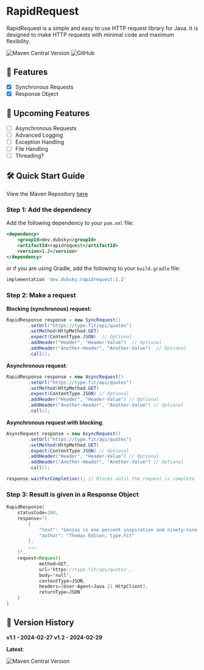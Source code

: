 # RapidRequest
RapidRequest is a simple and easy to use HTTP request library for Java.
It is designed to make HTTP requests with minimal code and maximum flexibility.

![Maven Central Version](https://img.shields.io/maven-central/v/dev.dubsky/RapidRequest)
![GitHub](https://img.shields.io/github/license/dubskysteam/RapidRequest)

## 🌟 Features
- [X] Synchronous Requests
- [X] Response Object

## 🚀 Upcoming Features
- [ ] Asynchronous Requests
- [ ] Advanced Logging
- [ ] Exception Handling
- [ ] File Handling
- [ ] Threading?

## 🛠️ Quick Start Guide

View the Maven Repository [here](https://central.sonatype.com/artifact/dev.dubsky/RapidRequest)

### Step 1: Add the dependency

Add the following dependency to your `pom.xml` file:
```xml
<dependency>
    <groupId>dev.dubsky</groupId>
    <artifactId>rapidrequest</artifactId>
    <version>1.2</version>
</dependency>
```
or if you are using Gradle, add the following to your `build.gradle` file:
```gradle
implementation 'dev.dubsky:rapidrequest:1.2'
```

### Step 2: Make a request

**Blocking (synchronous) request:**
```java
RapidResponse response = new SyncRequest()
        .setUrl("https://type.fit/api/quotes")
        .setMethod(HttpMethod.GET)
        .expect(ContentType.JSON)  // Optional
        .addHeader("Header", "Header-Value")  // Optional
        .addHeader("Another-Header", "Another-Value")  // Optional
        .call();
```

**Asynchronous request**:
```java
RapidResponse response = new AsyncRequest()
        .setUrl("https://type.fit/api/quotes")
        .setMethod(HttpMethod.GET)
        .expect(ContentType.JSON) // Optional
        .addHeader("Header", "Header-Value") // Optional
        .addHeader("Another-Header", "Another-Value") // Optional
        .call();
```

**Asynchronous request with blocking**:
```java
AsyncRequest response = new AsyncRequest()
        .setUrl("https://type.fit/api/quotes")
        .setMethod(HttpMethod.GET)
        .expect(ContentType.JSON) // Optional
        .addHeader("Header", "Header-Value") // Optional
        .addHeader("Another-Header", "Another-Value") // Optional
        .call();

response.waitForCompletion(); // Blocks until the request is complete
```

### Step 3: Result is given in a Response Object
```java
RapidResponse{
    statusCode=200, 
    response='[
        {
            "text": "Genius is one percent inspiration and ninety-nine percent perspiration.",
            "author": "Thomas Edison, type.fit"
        },
        ...
    ]',
    request=Request{
            method=GET,
            url='https://type.fit/api/quotes',
            body='null',
            contentType=JSON,
            headers=[User-Agent=Java 21 HttpClient],
            returnType=JSON
    }
}
```

## 📌 Version History

**v1.1 - 2024-02-27**
**v1.2 - 2024-02-29**

__Latest__:

![Maven Central Version](https://img.shields.io/maven-central/v/dev.dubsky/RapidRequest)